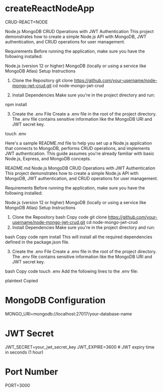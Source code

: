 # createReactNodeApp
CRUD-REACT+NODE

Node.js MongoDB CRUD Operations with JWT Authentication
This project demonstrates how to create a simple Node.js API with MongoDB, JWT authentication, and CRUD operations for user management.

Requirements
Before running the application, make sure you have the following installed:

Node.js (version 12 or higher)
MongoDB (locally or using a service like MongoDB Atlas)
Setup Instructions

1. Clone the Repository
git clone https://github.com/your-username/node-mongo-jwt-crud.git
cd node-mongo-jwt-crud

2. Install Dependencies
Make sure you're in the project directory and run:

npm install

3. Create the .env File
Create a .env file in the root of the project directory. The .env file contains sensitive information like the MongoDB URI and JWT secret key.

touch .env


Here's a sample README.md file to help you set up a Node.js application that connects to MongoDB, performs CRUD operations, and implements JWT authentication. This guide assumes you're already familiar with basic Node.js, Express, and MongoDB concepts.

README.md
Node.js MongoDB CRUD Operations with JWT Authentication
This project demonstrates how to create a simple Node.js API with MongoDB, JWT authentication, and CRUD operations for user management.

Requirements
Before running the application, make sure you have the following installed:

Node.js (version 12 or higher)
MongoDB (locally or using a service like MongoDB Atlas)
Setup Instructions
1. Clone the Repository
bash
Copy code
git clone https://github.com/your-username/node-mongo-jwt-crud.git
cd node-mongo-jwt-crud
2. Install Dependencies
Make sure you're in the project directory and run:

bash
Copy code
npm install
This will install all the required dependencies defined in the package.json file.

3. Create the .env File
Create a .env file in the root of the project directory. The .env file contains sensitive information like the MongoDB URI and JWT secret key.

bash
Copy code
touch .env
Add the following lines to the .env file:

plaintext
Copied
# MongoDB Configuration
MONGO_URI=mongodb://localhost:27017/your-database-name

# JWT Secret
JWT_SECRET=your_jwt_secret_key
JWT_EXPIRE=3600 # JWT expiry time in seconds (1 hour)

# Port Number
PORT=3000
